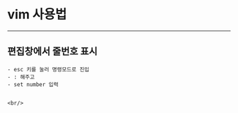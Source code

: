 
# vim 사용법
-----------------------------------------------


 ## 편집창에서 줄번호 표시
	- esc 키를 눌러 명령모드로 진입
	- : 해주고
	- set number 입력


	<br/>

